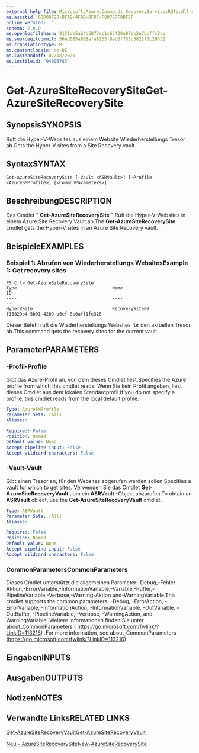 ```yaml
---
external help file: Microsoft.Azure.Commands.RecoveryServicesRdfe.dll-Help.xml
ms.assetid: 6DD09F28-BFAE-4F9B-BF9C-F09767F9BFEF
online version: ''
schema: 2.0.0
ms.openlocfilehash: 9151cb5a64b5873ab1c63420a97eb2e7bcffc0ce
ms.sourcegitcommit: 56ed085a868afa8263f8eb0f755b5822f5c29532
ms.translationtype: MT
ms.contentlocale: de-DE
ms.lasthandoff: 07/18/2020
ms.locfileid: "94005783"
---
```

# <span data-ttu-id="dd5d5-101">Get-AzureSiteRecoverySite</span><span class="sxs-lookup"><span data-stu-id="dd5d5-101">Get-AzureSiteRecoverySite</span></span>

## <span data-ttu-id="dd5d5-102">Synopsis</span><span class="sxs-lookup"><span data-stu-id="dd5d5-102">SYNOPSIS</span></span>
<span data-ttu-id="dd5d5-103">Ruft die Hyper-V-Websites aus einem Website Wiederherstellungs Tresor ab.</span><span class="sxs-lookup"><span data-stu-id="dd5d5-103">Gets the Hyper-V sites from a Site Recovery vault.</span></span>

## <span data-ttu-id="dd5d5-104">Syntax</span><span class="sxs-lookup"><span data-stu-id="dd5d5-104">SYNTAX</span></span>

```
Get-AzureSiteRecoverySite [-Vault <ASRVault>] [-Profile <AzureSMProfile>] [<CommonParameters>]
```

## <span data-ttu-id="dd5d5-105">Beschreibung</span><span class="sxs-lookup"><span data-stu-id="dd5d5-105">DESCRIPTION</span></span>
<span data-ttu-id="dd5d5-106">Das Cmdlet " **Get-AzureSiteRecoverySite** " Ruft die Hyper-V-Websites in einem Azure Site Recovery Vault ab.</span><span class="sxs-lookup"><span data-stu-id="dd5d5-106">The **Get-AzureSiteRecoverySite** cmdlet gets the Hyper-V sites in an Azure Site Recovery vault.</span></span>

## <span data-ttu-id="dd5d5-107">Beispiele</span><span class="sxs-lookup"><span data-stu-id="dd5d5-107">EXAMPLES</span></span>

### <span data-ttu-id="dd5d5-108">Beispiel 1: Abrufen von Wiederherstellungs Websites</span><span class="sxs-lookup"><span data-stu-id="dd5d5-108">Example 1: Get recovery sites</span></span>
```
PS C:\> Get-AzureSiteRecoverySite
Type                                    Name                                    ID
----                                    ----                                    --
HyperVSite                              RecoverySite07                          f16829b4-5b01-4209-a6cf-8e0aff1fe328
```

<span data-ttu-id="dd5d5-109">Dieser Befehl ruft die Wiederherstellungs Websites für den aktuellen Tresor ab.</span><span class="sxs-lookup"><span data-stu-id="dd5d5-109">This command gets the recovery sites for the current vault.</span></span>

## <span data-ttu-id="dd5d5-110">Parameter</span><span class="sxs-lookup"><span data-stu-id="dd5d5-110">PARAMETERS</span></span>

### <span data-ttu-id="dd5d5-111">-Profil</span><span class="sxs-lookup"><span data-stu-id="dd5d5-111">-Profile</span></span>
<span data-ttu-id="dd5d5-112">Gibt das Azure-Profil an, von dem dieses Cmdlet liest.</span><span class="sxs-lookup"><span data-stu-id="dd5d5-112">Specifies the Azure profile from which this cmdlet reads.</span></span>
<span data-ttu-id="dd5d5-113">Wenn Sie kein Profil angeben, liest dieses Cmdlet aus dem lokalen Standardprofil.</span><span class="sxs-lookup"><span data-stu-id="dd5d5-113">If you do not specify a profile, this cmdlet reads from the local default profile.</span></span>

```yaml
Type: AzureSMProfile
Parameter Sets: (All)
Aliases: 

Required: False
Position: Named
Default value: None
Accept pipeline input: False
Accept wildcard characters: False
```

### <span data-ttu-id="dd5d5-114">-Vault</span><span class="sxs-lookup"><span data-stu-id="dd5d5-114">-Vault</span></span>
<span data-ttu-id="dd5d5-115">Gibt einen Tresor an, für den Websites abgerufen werden sollen.</span><span class="sxs-lookup"><span data-stu-id="dd5d5-115">Specifies a vault for which to get sites.</span></span>
<span data-ttu-id="dd5d5-116">Verwenden Sie das Cmdlet **Get-AzureSiteRecoveryVault** , um ein **ASRVault** -Objekt abzurufen.</span><span class="sxs-lookup"><span data-stu-id="dd5d5-116">To obtain an **ASRVault** object, use the **Get-AzureSiteRecoveryVault** cmdlet.</span></span>

```yaml
Type: ASRVault
Parameter Sets: (All)
Aliases: 

Required: False
Position: Named
Default value: None
Accept pipeline input: False
Accept wildcard characters: False
```

### <span data-ttu-id="dd5d5-117">CommonParameters</span><span class="sxs-lookup"><span data-stu-id="dd5d5-117">CommonParameters</span></span>
<span data-ttu-id="dd5d5-118">Dieses Cmdlet unterstützt die allgemeinen Parameter:-Debug,-Fehler Aktion,-ErrorVariable,-InformationVariable,-Variable,-Puffer,-PipelineVariable,-Verbose,-Warning-Aktion und-WarningVariable.</span><span class="sxs-lookup"><span data-stu-id="dd5d5-118">This cmdlet supports the common parameters: -Debug, -ErrorAction, -ErrorVariable, -InformationAction, -InformationVariable, -OutVariable, -OutBuffer, -PipelineVariable, -Verbose, -WarningAction, and -WarningVariable.</span></span> <span data-ttu-id="dd5d5-119">Weitere Informationen finden Sie unter about_CommonParameters ( https://go.microsoft.com/fwlink/?LinkID=113216) .</span><span class="sxs-lookup"><span data-stu-id="dd5d5-119">For more information, see about_CommonParameters (https://go.microsoft.com/fwlink/?LinkID=113216).</span></span>

## <span data-ttu-id="dd5d5-120">Eingaben</span><span class="sxs-lookup"><span data-stu-id="dd5d5-120">INPUTS</span></span>

## <span data-ttu-id="dd5d5-121">Ausgaben</span><span class="sxs-lookup"><span data-stu-id="dd5d5-121">OUTPUTS</span></span>

## <span data-ttu-id="dd5d5-122">Notizen</span><span class="sxs-lookup"><span data-stu-id="dd5d5-122">NOTES</span></span>

## <span data-ttu-id="dd5d5-123">Verwandte Links</span><span class="sxs-lookup"><span data-stu-id="dd5d5-123">RELATED LINKS</span></span>

[<span data-ttu-id="dd5d5-124">Get-AzureSiteRecoveryVault</span><span class="sxs-lookup"><span data-stu-id="dd5d5-124">Get-AzureSiteRecoveryVault</span></span>](./Get-AzureSiteRecoveryVault.md)

[<span data-ttu-id="dd5d5-125">Neu – AzureSiteRecoverySite</span><span class="sxs-lookup"><span data-stu-id="dd5d5-125">New-AzureSiteRecoverySite</span></span>](./New-AzureSiteRecoverySite.md)


